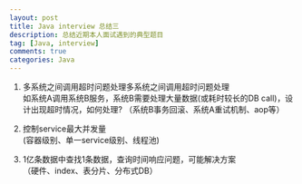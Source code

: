 ```yaml
---
layout: post
title: Java interview 总结三
description: 总结近期本人面试遇到的典型题目
tag: [Java, interview]
comments: true
categories: Java
---
```


1. 	多系统之间调用超时问题处理多系统之间调用超时问题处理  
	如系统A调用系统B服务，系统B需要处理大量数据(或耗时较长的DB call)，设计出现超时情况，如何处理?
	（系统B事务回滚、系统A重试机制、aop等）
	
2.	控制service最大并发量  
	(容器级别、单一service级别、线程池)
	
3.	1亿条数据中查找1条数据，查询时间响应问题，可能解决方案  
	（硬件、index、表分片、分布式DB）

<!-- more -->

